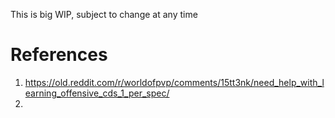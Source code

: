 This is big WIP, subject to change at any time

# References
1. https://old.reddit.com/r/worldofpvp/comments/15tt3nk/need_help_with_learning_offensive_cds_1_per_spec/
2.
